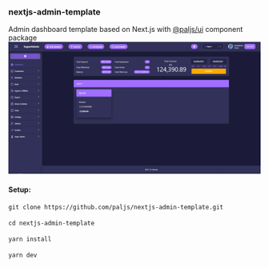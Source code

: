 ### nextjs-admin-template

Admin dashboard template based on Next.js with [@paljs/ui](https://github.com/paljs/ui) component package
![screenshot](./src/images/Dashboard.jpg)

#### Setup:

```
git clone https://github.com/paljs/nextjs-admin-template.git

cd nextjs-admin-template

yarn install

yarn dev
```
